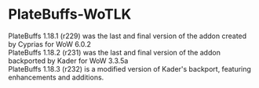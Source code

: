 # PlateBuffs-WoTLK

PlateBuffs 1.18.1 (r229) was the last and final version of the addon created by Cyprias for WoW 6.0.2  
PlateBuffs 1.18.2 (r231) was the last and final version of the addon backported by Kader for WoW 3.3.5a  
PlateBuffs 1.18.3 (r232) is a modified version of Kader's backport, featuring enhancements and additions.
